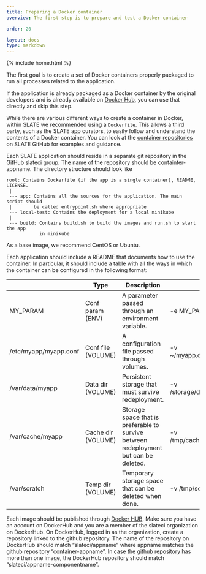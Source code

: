 ```yaml
---
title: Preparing a Docker container
overview: The first step is to prepare and test a Docker container 

order: 20

layout: docs
type: markdown
---
```

{% include home.html %}

The first goal is to create a set of Docker containers properly packaged to run all
processes related to the application.

If the application is already packaged as a Docker container by the original developers
and is already available on [Docker Hub](http://hub.docker.com), you can use that
directly and skip this step.

While there are various different ways to create a container in Docker, within SLATE
we recommended using a `Dockerfile`. This allows a third party, such as the SLATE 
app curators, to easily follow and understand the contents of a Docker 
container. You can look at the
[container repositories](https://github.com/search?q=topic%3Acontainer+org%3Aslateci&type=Repositories)
on SLATE GitHub for examples and guidance.

Each SLATE application should reside in a separate git repository in the
GitHub slateci group. The name of the repository should be containter-appname.
The directory structure should look like

```
root: Contains Dockerfile (if the app is a single container), README, LICENSE.
 |
 --- app: Contains all the sources for the application. The main script should
 |        be called entrypoint.sh where appropriate
 --- local-test: Contains the deployment for a local minikube
 |
 --- build: Contains build.sh to build the images and run.sh to start the app
            in minikube
```

As a base image, we recommend CentOS or Ubuntu.

Each application should include a README that documents how to use the container.
In particular, it should include a table with all the ways in which the container
can be configured in the following format:

|   | Type | Description  | Example |
|---|---|---|---|
| MY_PARAM | Conf param (ENV)  | A parameter passed through an environment variable.  | -e MY_PARAM=value |
| /etc/myapp/myapp.conf  | Conf file (VOLUME)  | A configuration file passed through volumes. | -v ~/myapp.conf:/etc/myapp/myapp.conf  |
| /var/data/myapp  | Data dir (VOLUME)  | Persistent storage that must survive redeployment. | -v /storage/data/myapp:/var/data/myapp |
| /var/cache/myapp  | Cache dir (VOLUME)  | Storage space that is preferable to survive between redeployment but can be deleted.  | -v /tmp/cache/myapp:/var/cache/squid |
| /var/scratch  | Temp dir (VOLUME)  | Temporary storage space that can be deleted when done. | -v /tmp/scratch:/var/scratch |

Each image should be published through [Docker HUB](https://hub.docker.com/).
Make sure you have an account on DockerHub and you are a member of the slateci
organization on DockerHub. On DockerHub, logged in as the organization, create
a repository linked to the github repository.
The name of the repository on DockerHub should match “slateci/appname” where
appname matches the github repository “container-appname”.
In case the github repository has more than one image, the DockerHub repository
should match “slateci/appname-componentname”.
